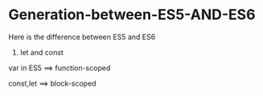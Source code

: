 # Generation-between-ES5-AND-ES6
Here is the difference between ES5 and ES6

1. let and const

var in ES5 ==> function-scoped

const,let  ==> block-scoped
